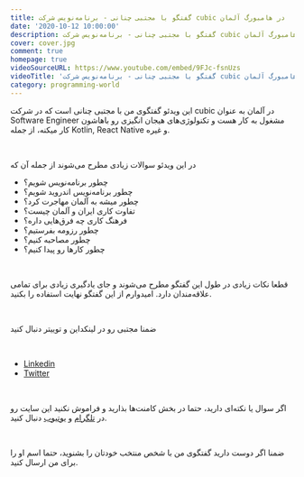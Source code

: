 ```yaml
---
title: گفتگو با مجتبی چنانی - برنامه‌نویس شرکت cubic در هامبورگ آلمان
date: '2020-10-12 10:00:00'
description: گفتگو با مجتبی چنانی - برنامه‌نویس شرکت cubic در هامبورگ آلمان
cover: cover.jpg
comment: true
homepage: true
videoSourceURL: https://www.youtube.com/embed/9FJc-fsnUzs
videoTitle: 'گفتگو با مجتبی چنانی - برنامه‌نویس شرکت cubic در هامبورگ آلمان'
category: programming-world
---
```


این ویدئو گفتگوی من با مجتبی چنانی است که در شرکت cubic در آلمان به عنوان Software Engineer مشغول به کار هست و تکنولوژی‌های هیجان انگیزی رو باهاشون کار میکنه، از جمله Kotlin, React Native و غیره.

<br />

در این ویدئو سوالات زیادی مطرح می‌شوند از جمله آن که

- چطور برنامه‌نویس شویم؟
- چطور برنامه‌نویس اندروید شویم؟
- چطور میشه به آلمان مهاجرت کرد؟
- تفاوت کاری ایران و آلمان چیست؟
- فرهنگ کاری چه فرق‌هایی داره؟
- چطور رزومه بفرستیم؟
- چطور مصاحبه کنیم؟
- چطور کارها رو پیدا کنیم؟

<br />

قطعا نکات زیادی در طول این گفتگو مطرح می‌شوند و جای یادگیری زیادی برای تمامی علاقه‌مندان دارد. امیدوارم از این گفتگو نهایت استفاده را بکنید.

<br />

ضمنا مجتبی رو در لینکداین و توییتر دنبال کنید

<br />

- [Linkedin](https://www.linkedin.com/in/chenani)
- [Twitter](https://twitter.com/mochenani)

<br />

اگر سوال یا نکته‌ای دارید، حتما در بخش کامنت‌ها بذارید و فراموش نکنید این سایت رو در
[تلگرام](https://t.me/fa_ehsangazar_com)
و
[یوتیوب](https://www.youtube.com/channel/UC-NKQJ0bsHTXS_PzYCSvVUQ)
دنبال کنید.

<br />

ضمنا اگر دوست دارید گفتگوی من با شخص منتخب خودتان را بشنوید، حتما اسم او را برای من ارسال کنید.
